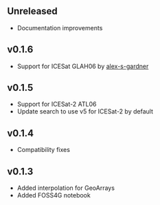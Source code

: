 ## Unreleased
- Documentation improvements
## v0.1.6
- Support for ICESat GLAH06 by [alex-s-gardner](https://github.com/alex-s-gardner)

## v0.1.5
- Support for ICESat-2 ATL06
- Update search to use v5 for ICESat-2 by default

## v0.1.4
- Compatibility fixes

## v0.1.3
- Added interpolation for GeoArrays
- Added FOSS4G notebook

